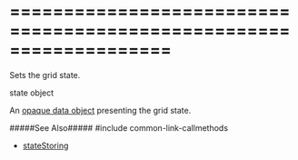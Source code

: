 ===================================================================
===================================================================

<!--shortDescription-->
Sets the grid state.
<!--/shortDescription-->

<!--paramName1-->state<!--/paramName1-->
<!--paramType1-->object<!--/paramType1-->
<!--paramDescription1-->
An [opaque data object](https://en.wikipedia.org/wiki/Opaque_data_type) presenting the grid state.
<!--/paramDescription1-->

<!--fullDescription-->

#####See Also#####
#include common-link-callmethods
- [stateStoring](/Documentation/ApiReference/UI_Widgets/dxDataGrid/Configuration/stateStoring/)
<!--/fullDescription-->